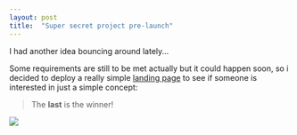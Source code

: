 ```yaml
---
layout: post
title:  "Super secret project pre-launch"
---
```


I had another idea bouncing around lately...

Some requirements are still to be met actually but it could happen soon, so i decided to deploy a really simple [landing page](http://lastis.me/) to see if someone is interested in just a simple concept:

> The **last** is the winner!

<a href="https://en.wikipedia.org/wiki/Steven_Bradbury_(speed_skater)">
<img src="{{site.baseurl}}content/images/886494-bradbury.jpg">
</a>
